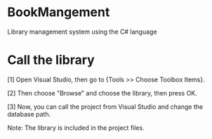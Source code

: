 # BookMangement
Library management system using the C# language

# Call the library
[1] Open Visual Studio, then go to {Tools >> Choose Toolbox Items}.

[2] Then choose "Browse" and choose the library, then press OK.

[3] Now, you can call the project from Visual Studio and change the database path.

Note: The library is included in the project files.
